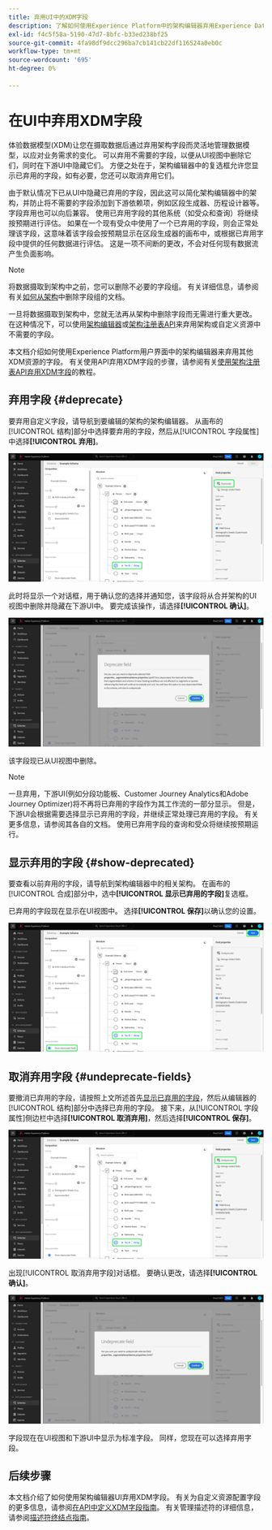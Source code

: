 ```yaml
---
title: 弃用UI中的XDM字段
description: 了解如何使用Experience Platform中的架构编辑器弃用Experience Data Model (XDM)字段。
exl-id: f4c5f58a-5190-47d7-8bfc-b33ed238bf25
source-git-commit: 4fa98df9dcc296ba7cb141cb22df116524a0eb0c
workflow-type: tm+mt
source-wordcount: '695'
ht-degree: 0%

---
```


# 在UI中弃用XDM字段

体验数据模型(XDM)让您在摄取数据后通过弃用架构字段而灵活地管理数据模型，以应对业务需求的变化。 可以弃用不需要的字段，以便从UI视图中删除它们，同时在下游UI中隐藏它们。 方便之处在于，架构编辑器中的复选框允许您显示已弃用的字段，如有必要，您还可以取消弃用它们。

由于默认情况下已从UI中隐藏已弃用的字段，因此这可以简化架构编辑器中的架构，并防止将不需要的字段添加到下游依赖项，例如区段生成器、历程设计器等。 字段弃用也可以向后兼容。 使用已弃用字段的其他系统（如受众和查询）将继续按预期进行评估。 如果在一个现有受众中使用了一个已弃用的字段，则会正常处理该字段，这意味着该字段会按预期显示在区段生成器的画布中，或根据已弃用字段中提供的任何数据进行评估。 这是一项不间断的更改，不会对任何现有数据流产生负面影响。

>[!NOTE]
>
>将数据摄取到架构中之前，您可以删除不必要的字段组。 有关详细信息，请参阅有关[如何从架构](../ui/resources/schemas.md#remove-fields)中删除字段组的文档。

一旦将数据摄取到架构中，您就无法再从架构中删除字段而无需进行重大更改。 在这种情况下，可以使用[架构编辑器](./create-schema-ui.md)或[架构注册表API](https://developer.adobe.com/experience-platform-apis/references/schema-registry/)来弃用架构或自定义资源中不需要的字段。

本文档介绍如何使用Experience Platform用户界面中的架构编辑器来弃用其他XDM资源的字段。 有关使用API弃用XDM字段的步骤，请参阅有关[使用架构注册表API弃用XDM字段](./field-deprecation-api.md)的教程。

## 弃用字段 {#deprecate}

要弃用自定义字段，请导航到要编辑的架构的架构编辑器。 从画布的[!UICONTROL 结构]部分中选择要弃用的字段，然后从[!UICONTROL 字段属性]中选择&#x200B;**[!UICONTROL 弃用]**。

![已选定字段且已高亮显示弃用的架构编辑器。](../images/tutorials/field-deprecation/deprecate-single-field.png)

此时将显示一个对话框，用于确认您的选择并通知您，该字段将从合并架构的UI视图中删除并隐藏在下游UI中。 要完成该操作，请选择&#x200B;**[!UICONTROL 确认]**。

![已突出显示“弃用”字段对话框中的确认。](../images/tutorials/field-deprecation/deprecate-field-dialog.png)

该字段现已从UI视图中删除。

>[!NOTE]
>
>一旦弃用，下游UI(例如分段功能板、Customer Journey Analytics和Adobe Journey Optimizer)将不再将已弃用的字段作为其工作流的一部分显示。 但是，下游UI会根据需要选择显示已弃用的字段，并继续正常处理已弃用的字段。 有关更多信息，请参阅其各自的文档。 使用已弃用字段的查询和受众将继续按预期运行。

## 显示弃用的字段 {#show-deprecated}

要查看以前弃用的字段，请导航到架构编辑器中的相关架构。 在画布的[!UICONTROL 合成]部分中，选中&#x200B;**[!UICONTROL 显示已弃用的字段]**&#x200B;复选框。

已弃用的字段现在显示在UI视图中。 选择&#x200B;**[!UICONTROL 保存]**&#x200B;以确认您的设置。

![架构编辑器选定了字段，显示已弃用的字段并突出显示保存。](../images/tutorials/field-deprecation/show-deprecated-fields.png)

## 取消弃用字段 {#undeprecate-fields}

要撤消已弃用的字段，请按照上文所述首先[显示已弃用的字段](#show-deprecated)，然后从编辑器的[!UICONTROL 结构]部分中选择已弃用的字段。 接下来，从[!UICONTROL 字段属性]侧边栏中选择&#x200B;**[!UICONTROL 取消弃用]**，然后选择&#x200B;**[!UICONTROL 保存]**。

![架构编辑器中包含已弃用的字段、已取消弃用并突出显示“保存”。](../images/tutorials/field-deprecation/undeprecate-single-field.png)

出现[!UICONTROL 取消弃用字段]对话框。 要确认更改，请选择&#x200B;**[!UICONTROL 确认]**。

![突出显示了[!UICONTROL 取消弃用字段]的确认对话框。](../images/tutorials/field-deprecation/undeprecate-field-dialog.png)

字段现在在UI视图和下游UI中显示为标准字段。 同样，您现在可以选择弃用字段。

## 后续步骤

本文档介绍了如何使用架构编辑器UI弃用XDM字段。 有关为自定义资源配置字段的更多信息，请参阅[在API中定义XDM字段指南](./custom-fields-api.md)。 有关管理描述符的详细信息，请参阅[描述符终结点指南](../api/descriptors.md)。
